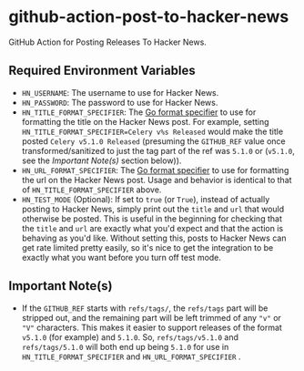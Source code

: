 # github-action-post-to-hacker-news
GitHub Action for Posting Releases To Hacker News.

## Required Environment Variables
* `HN_USERNAME`: The username to use for Hacker News. 
* `HN_PASSWORD`: The password to use for Hacker News. 
* `HN_TITLE_FORMAT_SPECIFIER`: The [Go format specifier](https://golang.org/pkg/fmt/) to use for formatting the title on the Hacker News post. For example, setting `HN_TITLE_FORMAT_SPECIFIER=Celery v%s Released` would make the title posted `Celery v5.1.0 Released` (presuming the `GITHUB_REF` value once transformed/sanitized to just the tag part of the ref was `5.1.0` or (`v5.1.0`, see the *Important Note(s)* section below)).
* `HN_URL_FORMAT_SPECIFIER`: The [Go format specifier](https://golang.org/pkg/fmt/) to use for formatting the url on the Hacker News post. Usage and behavior is identical to that of `HN_TITLE_FORMAT_SPECIFIER` above.
* `HN_TEST_MODE` (Optional): If set to `true` (or `True`), instead of actually posting to Hacker News, simply print out the `title` and `url` that would otherwise be posted. This is useful in the beginning for checking that the `title` and `url` are exactly what you'd expect and that the action is behaving as you'd like. Without setting this, posts to Hacker News can get rate limited pretty easily, so it's nice to get the integration to be exactly what you want before you turn off test mode.

## Important Note(s)
* If the `GITHUB_REF` starts with `refs/tags/`, the `refs/tags` part will be stripped out, and the remaining part will be left trimmed of any `"v"` or `"V"` characters. This makes it easier to support releases of the format `v5.1.0` (for example) and `5.1.0`. So, `refs/tags/v5.1.0` and `refs/tags/5.1.0` will both end up being `5.1.0` for use in `HN_TITLE_FORMAT_SPECIFIER` and `HN_URL_FORMAT_SPECIFIER` .
